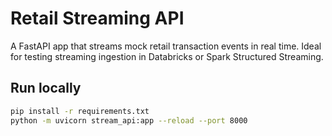 # Retail Streaming API

A FastAPI app that streams mock retail transaction events in real time.
Ideal for testing streaming ingestion in Databricks or Spark Structured Streaming.

## Run locally
```bash
pip install -r requirements.txt
python -m uvicorn stream_api:app --reload --port 8000